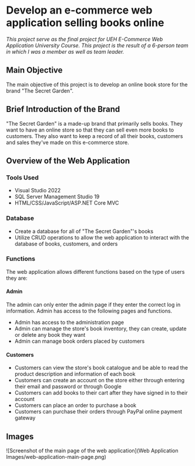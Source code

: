# Develop an e-commerce web application selling books online
*This project serve as the final project for UEH E-Commerce Web Application University Course. This project is the result of a 6-person team in which I was a member as well as team leader.* <br/>

## Main Objective
The main objective of this project is to develop an online book store for the brand "The Secret Garden". <br/>

## Brief Introduction of the Brand
"The Secret Garden" is a made-up brand that primarily sells books. They want to have an online store so that they can sell even more books to customers. They also want to keep a record of all their books, customers and sales they've made on this e-commerce store.<br/>

## Overview of the Web Application
### Tools Used
+ Visual Studio 2022
+ SQL Server Management Studio 19
+ HTML/CSS/JavaScript/ASP.NET Core MVC
### Database
+ Create a database for all of "The Secret Garden"'s books
+ Utilize CRUD operations to allow the web application to interact with the database of books, customers, and orders
### Functions
The web application allows different functions based on the type of users they are: <br/>
#### Admin
The admin can only enter the admin page if they enter the correct log in information. Admin has access to the following pages and functions. <br/>
+ Admin has access to the administration page
+ Admin can manage the store's book inventory, they can create, update or delete any book they want
+ Admin can manage book orders placed by customers
#### Customers
+ Customers can view the store's book catalogue and be able to read the product description and information of each book
+ Customers can create an account on the store either through entering their email and password or through Google
+ Customers can add books to their cart after they have signed in to their account
+ Customers can place an order to purchase a book
+ Customers can purchase their orders through PayPal online payment gateway

## Images
![Screenshot of the main page of the web application](Web Application Images/web-application-main-page.png)

